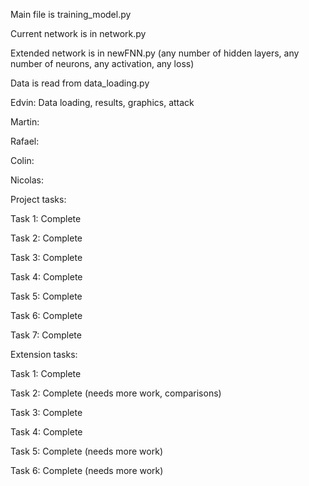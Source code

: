 Main file is training_model.py

Current network is in network.py

Extended network is in newFNN.py (any number of hidden layers, any number of neurons, any activation, any loss)

Data is read from data_loading.py

Edvin: Data loading, results, graphics, attack

Martin:

Rafael:

Colin:

Nicolas:



Project tasks:

Task 1: Complete

Task 2: Complete

Task 3: Complete

Task 4: Complete

Task 5: Complete

Task 6: Complete

Task 7: Complete

Extension tasks:

Task 1: Complete 

Task 2: Complete (needs more work, comparisons)

Task 3: Complete

Task 4: Complete

Task 5: Complete (needs more work)

Task 6: Complete (needs more work)
